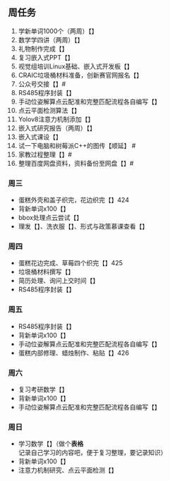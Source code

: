 ## 周任务
1. 学新单词1000个（两周）【】
2. 数学学四讲（两周）【】
3. 礼物制作完成【】
4. 复习嵌入式PPT【】
5. 视觉组培训Linux基础、嵌入式开发板【】
6. CRAIC垃圾桶材料准备，创新赛官网报名【】
7. 公众号交接【】#
8. RS485程序封装【】
9. 手动位姿解算点云配准和完整匹配流程各自编写【】
10. 点云平面检测算法【】
11. Yolov8注意力机制添加【】
12. 嵌入式研究报告（两周）【】
13. 嵌入式课设【】
14. 试一下电脑和树莓派C++的图传【顺延】 #
15. 家教过程整理【】#
16. 整理百度网盘资料，资料备份至网盘【】#


### 周三

- 蛋糕外壳和盖子织完，花边织完【】424
- 背新单词x100【】
- bbox处理点云尝试【】
- 理发【】、洗衣服【】、形式与政策慕课查看【】

### 周四

- 蛋糕花边完成、草莓四个织完【】425
- 垃圾桶材料撰写【】
- 简历处理、询问上交时间【】
- RS485程序封装【】

### 周五
- RS485程序封装【】
- 背新单词x100【】
- 手动位姿解算点云配准和完整匹配流程各自编写【】
- 蛋糕内部修理、蜡烛制作、粘贴【】426

### 周六
- 复习考研数学【】
- 背新单词x100【】
- 手动位姿解算点云配准和完整匹配流程各自编写【】

### 周日
- 学习数学【】（做个**表格**记录自己学习的内容吧，便于复习整理，要记录知识）
- 背新单词x100【】
- 注意力机制研究、点云平面检测【】